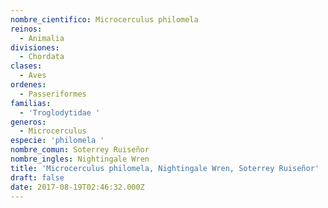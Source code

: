 ```yaml
---
nombre_cientifico: Microcerculus philomela
reinos:
  - Animalia
divisiones:
  - Chordata
clases:
  - Aves
ordenes:
  - Passeriformes
familias:
  - 'Troglodytidae '
generos:
  - Microcerculus
especie: 'philomela '
nombre_comun: Soterrey Ruiseñor
nombre_ingles: Nightingale Wren
title: 'Microcerculus philomela, Nightingale Wren, Soterrey Ruiseñor'
draft: false
date: 2017-08-19T02:46:32.000Z
---
```


